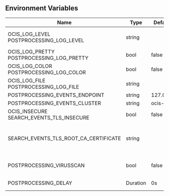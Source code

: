 ## Environment Variables

| Name | Type | Default Value | Description |
|------|------|---------------|-------------|
| OCIS_LOG_LEVEL<br/>POSTPROCESSING_LOG_LEVEL | string |  | The log level. Valid values are: "panic", "fatal", "error", "warn", "info", "debug", "trace".|
| OCIS_LOG_PRETTY<br/>POSTPROCESSING_LOG_PRETTY | bool | false | Activates pretty log output.|
| OCIS_LOG_COLOR<br/>POSTPROCESSING_LOG_COLOR | bool | false | Activates colorized log output.|
| OCIS_LOG_FILE<br/>POSTPROCESSING_LOG_FILE | string |  | The path to the log file. Activates logging to this file if set.|
| POSTPROCESSING_EVENTS_ENDPOINT | string | 127.0.0.1:9233 | Endpoint of the event system.|
| POSTPROCESSING_EVENTS_CLUSTER | string | ocis-cluster | Cluster ID of the event system.|
| OCIS_INSECURE<br/>SEARCH_EVENTS_TLS_INSECURE | bool | false | Whether to verify the server TLS certificates.|
| SEARCH_EVENTS_TLS_ROOT_CA_CERTIFICATE | string |  | The root CA certificate used to validate the server's TLS certificate. If provided SEARCH_EVENTS_TLS_INSECURE will be seen as false.|
| POSTPROCESSING_VIRUSSCAN | bool | false | should the system do a virusscan? Needs antivirus service|
| POSTPROCESSING_DELAY | Duration | 0s | the sytem sleeps for this time while postprocessing|